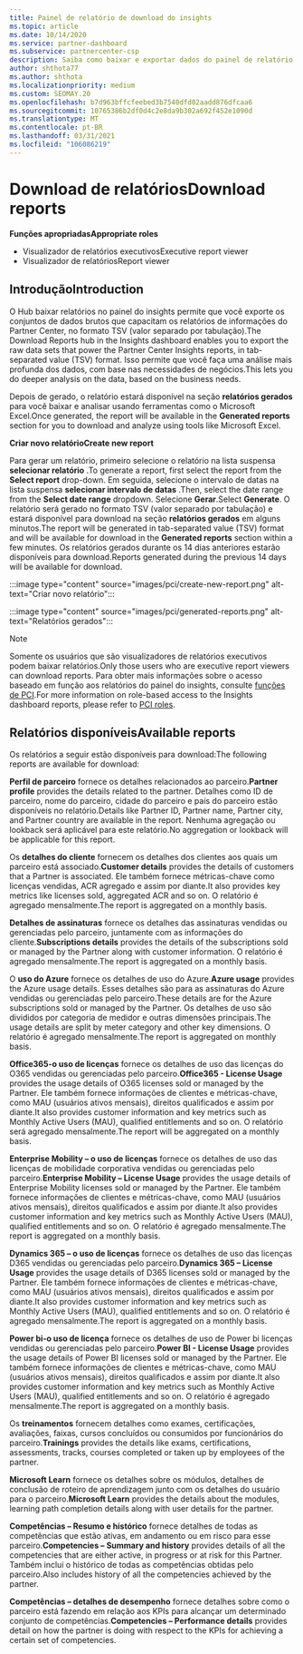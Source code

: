 ```yaml
---
title: Painel de relatório de download do insights
ms.topic: article
ms.date: 10/14/2020
ms.service: partner-dashboard
ms.subservice: partnercenter-csp
description: Saiba como baixar e exportar dados do painel de relatório unificado do Partner Center e de relatórios do Partner Center insights.
author: shthota77
ms.author: shthota
ms.localizationpriority: medium
ms.custom: SEOMAY.20
ms.openlocfilehash: b7d963bffcfeebed3b7540dfd02aadd876dfcaa6
ms.sourcegitcommit: 10765386b2df0d4c2e8da9b302a692f452e1090d
ms.translationtype: MT
ms.contentlocale: pt-BR
ms.lasthandoff: 03/31/2021
ms.locfileid: "106086219"
---
```

# <a name="download-reports"></a><span data-ttu-id="ee6fc-103">Download de relatórios</span><span class="sxs-lookup"><span data-stu-id="ee6fc-103">Download reports</span></span>

<span data-ttu-id="ee6fc-104">**Funções apropriadas**</span><span class="sxs-lookup"><span data-stu-id="ee6fc-104">**Appropriate roles**</span></span>

- <span data-ttu-id="ee6fc-105">Visualizador de relatórios executivos</span><span class="sxs-lookup"><span data-stu-id="ee6fc-105">Executive report viewer</span></span>
- <span data-ttu-id="ee6fc-106">Visualizador de relatórios</span><span class="sxs-lookup"><span data-stu-id="ee6fc-106">Report viewer</span></span>

## <a name="introduction"></a><span data-ttu-id="ee6fc-107">Introdução</span><span class="sxs-lookup"><span data-stu-id="ee6fc-107">Introduction</span></span>

<span data-ttu-id="ee6fc-108">O Hub baixar relatórios no painel do insights permite que você exporte os conjuntos de dados brutos que capacitam os relatórios de informações do Partner Center, no formato TSV (valor separado por tabulação).</span><span class="sxs-lookup"><span data-stu-id="ee6fc-108">The Download Reports hub in the Insights dashboard enables you to export the raw data sets that power the Partner Center Insights reports, in tab-separated value (TSV) format.</span></span> <span data-ttu-id="ee6fc-109">Isso permite que você faça uma análise mais profunda dos dados, com base nas necessidades de negócios.</span><span class="sxs-lookup"><span data-stu-id="ee6fc-109">This lets you do deeper analysis on the data, based on the business needs.</span></span>

<span data-ttu-id="ee6fc-110">Depois de gerado, o relatório estará disponível na seção **relatórios gerados** para você baixar e analisar usando ferramentas como o Microsoft Excel.</span><span class="sxs-lookup"><span data-stu-id="ee6fc-110">Once generated, the report  will be available in the **Generated reports** section for you to download and analyze using tools like Microsoft Excel.</span></span>

<span data-ttu-id="ee6fc-111">**Criar novo relatório**</span><span class="sxs-lookup"><span data-stu-id="ee6fc-111">**Create new report**</span></span>

<span data-ttu-id="ee6fc-112">Para gerar um relatório, primeiro selecione o relatório na lista suspensa **selecionar relatório** .</span><span class="sxs-lookup"><span data-stu-id="ee6fc-112">To generate a report, first select the report from the **Select report** drop-down.</span></span> <span data-ttu-id="ee6fc-113">Em seguida, selecione o intervalo de datas na lista suspensa **selecionar intervalo de datas** .</span><span class="sxs-lookup"><span data-stu-id="ee6fc-113">Then, select the date range from the **Select date range** dropdown.</span></span> <span data-ttu-id="ee6fc-114">Selecione **Gerar**.</span><span class="sxs-lookup"><span data-stu-id="ee6fc-114">Select **Generate**.</span></span> <span data-ttu-id="ee6fc-115">O relatório será gerado no formato TSV (valor separado por tabulação) e estará disponível para download na seção **relatórios gerados** em alguns minutos.</span><span class="sxs-lookup"><span data-stu-id="ee6fc-115">The report will be generated in tab-separated value (TSV) format and will be available for download in the **Generated reports** section within a few minutes.</span></span> <span data-ttu-id="ee6fc-116">Os relatórios gerados durante os 14 dias anteriores estarão disponíveis para download.</span><span class="sxs-lookup"><span data-stu-id="ee6fc-116">Reports generated during the previous 14 days will be available for download.</span></span>

:::image type="content" source="images/pci/create-new-report.png" alt-text="Criar novo relatório":::

:::image type="content" source="images/pci/generated-reports.png" alt-text="Relatórios gerados":::

>[!NOTE] 
><span data-ttu-id="ee6fc-119">Somente os usuários que são visualizadores de relatórios executivos podem baixar relatórios.</span><span class="sxs-lookup"><span data-stu-id="ee6fc-119">Only those users who are executive report viewers can download reports.</span></span> <span data-ttu-id="ee6fc-120">Para obter mais informações sobre o acesso baseado em função aos relatórios do painel do insights, consulte [funções de PCI](pci-roles.md).</span><span class="sxs-lookup"><span data-stu-id="ee6fc-120">For more information on role-based access to the Insights dashboard reports, please refer to [PCI roles](pci-roles.md).</span></span> 

## <a name="available-reports"></a><span data-ttu-id="ee6fc-121">Relatórios disponíveis</span><span class="sxs-lookup"><span data-stu-id="ee6fc-121">Available reports</span></span>

<span data-ttu-id="ee6fc-122">Os relatórios a seguir estão disponíveis para download:</span><span class="sxs-lookup"><span data-stu-id="ee6fc-122">The following reports are available for download:</span></span>

<span data-ttu-id="ee6fc-123">**Perfil de parceiro** fornece os detalhes relacionados ao parceiro.</span><span class="sxs-lookup"><span data-stu-id="ee6fc-123">**Partner profile** provides the details related to the partner.</span></span> <span data-ttu-id="ee6fc-124">Detalhes como ID de parceiro, nome do parceiro, cidade do parceiro e país do parceiro estão disponíveis no relatório.</span><span class="sxs-lookup"><span data-stu-id="ee6fc-124">Details like Partner ID, Partner name, Partner city, and Partner country are available in the report.</span></span> <span data-ttu-id="ee6fc-125">Nenhuma agregação ou lookback será aplicável para este relatório.</span><span class="sxs-lookup"><span data-stu-id="ee6fc-125">No aggregation or lookback will be applicable for this report.</span></span>

<span data-ttu-id="ee6fc-126">Os **detalhes do cliente** fornecem os detalhes dos clientes aos quais um parceiro está associado.</span><span class="sxs-lookup"><span data-stu-id="ee6fc-126">**Customer details** provides the details of customers that a Partner is associated.</span></span> <span data-ttu-id="ee6fc-127">Ele também fornece métricas-chave como licenças vendidas, ACR agregado e assim por diante.</span><span class="sxs-lookup"><span data-stu-id="ee6fc-127">It also provides key metrics like licenses sold, aggregated ACR and so on.</span></span> <span data-ttu-id="ee6fc-128">O relatório é agregado mensalmente.</span><span class="sxs-lookup"><span data-stu-id="ee6fc-128">The report is aggregated on a monthly basis.</span></span>

<span data-ttu-id="ee6fc-129">**Detalhes de assinaturas** fornece os detalhes das assinaturas vendidas ou gerenciadas pelo parceiro, juntamente com as informações do cliente.</span><span class="sxs-lookup"><span data-stu-id="ee6fc-129">**Subscriptions details** provides the details of the subscriptions sold or managed by the Partner along with customer information.</span></span> <span data-ttu-id="ee6fc-130">O relatório é agregado mensalmente.</span><span class="sxs-lookup"><span data-stu-id="ee6fc-130">The report is aggregated on a monthly basis.</span></span>

<span data-ttu-id="ee6fc-131">O **uso do Azure** fornece os detalhes de uso do Azure.</span><span class="sxs-lookup"><span data-stu-id="ee6fc-131">**Azure usage** provides the Azure usage details.</span></span> <span data-ttu-id="ee6fc-132">Esses detalhes são para as assinaturas do Azure vendidas ou gerenciadas pelo parceiro.</span><span class="sxs-lookup"><span data-stu-id="ee6fc-132">These details are for the Azure subscriptions sold or managed by the Partner.</span></span> <span data-ttu-id="ee6fc-133">Os detalhes de uso são divididos por categoria de medidor e outras dimensões principais.</span><span class="sxs-lookup"><span data-stu-id="ee6fc-133">The usage details are split by meter category and other key dimensions.</span></span> <span data-ttu-id="ee6fc-134">O relatório é agregado mensalmente.</span><span class="sxs-lookup"><span data-stu-id="ee6fc-134">The report is aggregated on monthly basis.</span></span>

<span data-ttu-id="ee6fc-135">**Office365-o uso de licenças** fornece os detalhes de uso das licenças do O365 vendidas ou gerenciadas pelo parceiro.</span><span class="sxs-lookup"><span data-stu-id="ee6fc-135">**Office365 - License Usage** provides the usage details of O365 licenses sold or managed by the Partner.</span></span> <span data-ttu-id="ee6fc-136">Ele também fornece informações de clientes e métricas-chave, como MAU (usuários ativos mensais), direitos qualificados e assim por diante.</span><span class="sxs-lookup"><span data-stu-id="ee6fc-136">It also provides customer information and key metrics such as Monthly Active Users (MAU), qualified entitlements and so on.</span></span> <span data-ttu-id="ee6fc-137">O relatório será agregado mensalmente.</span><span class="sxs-lookup"><span data-stu-id="ee6fc-137">The report will be aggregated on a monthly basis.</span></span>

<span data-ttu-id="ee6fc-138">**Enterprise Mobility – o uso de licenças**  fornece os detalhes de uso das licenças de mobilidade corporativa vendidas ou gerenciadas pelo parceiro.</span><span class="sxs-lookup"><span data-stu-id="ee6fc-138">**Enterprise Mobility – License Usage**  provides the usage details of Enterprise Mobility licenses sold or managed by the Partner.</span></span> <span data-ttu-id="ee6fc-139">Ele também fornece informações de clientes e métricas-chave, como MAU (usuários ativos mensais), direitos qualificados e assim por diante.</span><span class="sxs-lookup"><span data-stu-id="ee6fc-139">It also provides customer information and key metrics such as Monthly Active Users (MAU), qualified entitlements and so on.</span></span> <span data-ttu-id="ee6fc-140">O relatório é agregado mensalmente.</span><span class="sxs-lookup"><span data-stu-id="ee6fc-140">The report is aggregated on a monthly basis.</span></span>

<span data-ttu-id="ee6fc-141">**Dynamics 365 – o uso de licenças** fornece os detalhes de uso das licenças D365 vendidas ou gerenciadas pelo parceiro.</span><span class="sxs-lookup"><span data-stu-id="ee6fc-141">**Dynamics 365 – License Usage** provides the usage details of D365 licenses sold or managed by the Partner.</span></span> <span data-ttu-id="ee6fc-142">Ele também fornece informações de clientes e métricas-chave, como MAU (usuários ativos mensais), direitos qualificados e assim por diante.</span><span class="sxs-lookup"><span data-stu-id="ee6fc-142">It also provides customer information and key metrics such as Monthly Active Users (MAU), qualified entitlements and so on.</span></span> <span data-ttu-id="ee6fc-143">O relatório é agregado mensalmente.</span><span class="sxs-lookup"><span data-stu-id="ee6fc-143">The report is aggregated on a monthly basis.</span></span>

<span data-ttu-id="ee6fc-144">**Power bi-o uso de licença** fornece os detalhes de uso de Power bi licenças vendidas ou gerenciadas pelo parceiro.</span><span class="sxs-lookup"><span data-stu-id="ee6fc-144">**Power BI - License Usage** provides the usage details of Power BI licenses sold or managed by the Partner.</span></span> <span data-ttu-id="ee6fc-145">Ele também fornece informações de clientes e métricas-chave, como MAU (usuários ativos mensais), direitos qualificados e assim por diante.</span><span class="sxs-lookup"><span data-stu-id="ee6fc-145">It also provides customer information and key metrics such as Monthly Active Users (MAU), qualified entitlements and so on.</span></span> <span data-ttu-id="ee6fc-146">O relatório é agregado mensalmente.</span><span class="sxs-lookup"><span data-stu-id="ee6fc-146">The report is aggregated on a monthly basis.</span></span>

<span data-ttu-id="ee6fc-147">Os **treinamentos** fornecem detalhes como exames, certificações, avaliações, faixas, cursos concluídos ou consumidos por funcionários do parceiro.</span><span class="sxs-lookup"><span data-stu-id="ee6fc-147">**Trainings** provides the details like exams, certifications, assessments, tracks, courses completed or taken up by employees of the partner.</span></span>

<span data-ttu-id="ee6fc-148">**Microsoft Learn** fornece os detalhes sobre os módulos, detalhes de conclusão de roteiro de aprendizagem junto com os detalhes do usuário para o parceiro.</span><span class="sxs-lookup"><span data-stu-id="ee6fc-148">**Microsoft Learn** provides the details about the modules, learning path completion details along with user details for the partner.</span></span>

<span data-ttu-id="ee6fc-149">**Competências – Resumo e histórico** fornece detalhes de todas as competências que estão ativas, em andamento ou em risco para esse parceiro.</span><span class="sxs-lookup"><span data-stu-id="ee6fc-149">**Competencies – Summary and history** provides details of all the competencies that are either active, in progress or at risk for this Partner.</span></span> <span data-ttu-id="ee6fc-150">Também inclui o histórico de todas as competências obtidas pelo parceiro.</span><span class="sxs-lookup"><span data-stu-id="ee6fc-150">Also includes history of all the competencies achieved by the partner.</span></span>

<span data-ttu-id="ee6fc-151">**Competências – detalhes de desempenho** fornece detalhes sobre como o parceiro está fazendo em relação aos KPIs para alcançar um determinado conjunto de competências.</span><span class="sxs-lookup"><span data-stu-id="ee6fc-151">**Competencies – Performance details** provides detail on how the partner is doing with respect to the KPIs for achieving a certain set of competencies.</span></span>

